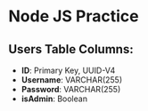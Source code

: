 # Node JS Practice

## Users Table Columns:

- **ID**: Primary Key, UUID-V4
- **Username**: VARCHAR(255)
- **Password**: VARCHAR(255)
- **isAdmin**: Boolean
